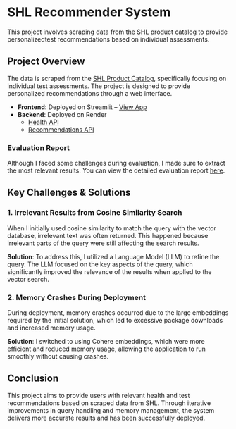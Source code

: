 # SHL Recommender System

This project involves scraping data from the SHL product catalog to provide personalizedtest recommendations based on individual assessments.

## Project Overview

The data is scraped from the [SHL Product Catalog](https://www.shl.com/products/product-catalog/), specifically focusing on individual test assessments. The project is designed to provide personalized recommendations through a web interface.

- **Frontend**: Deployed on Streamlit – [View App](https://shl-recommend.streamlit.app/)
- **Backend**: Deployed on Render 
  - [Health API](https://shl-recommender-ik0b.onrender.com/health)
  - [Recommendations API](https://shl-recommender-ik0b.onrender.com/recommend)

### Evaluation Report
Although I faced some challenges during evaluation, I made sure to extract the most relevant results. You can view the detailed evaluation report [here](https://drive.google.com/file/d/1YqNZPzVGglw37aZyGJaIB0qdvaOnFtgD/view?usp=drive_link).

## Key Challenges & Solutions

### 1. **Irrelevant Results from Cosine Similarity Search**
When I initially used cosine similarity to match the query with the vector database, irrelevant text was often returned. This happened because irrelevant parts of the query were still affecting the search results.

**Solution**: To address this, I utilized a Language Model (LLM) to refine the query. The LLM focused on the key aspects of the query, which significantly improved the relevance of the results when applied to the vector search.

### 2. **Memory Crashes During Deployment**
During deployment, memory crashes occurred due to the large embeddings required by the initial solution, which led to excessive package downloads and increased memory usage.

**Solution**: I switched to using Cohere embeddings, which were more efficient and reduced memory usage, allowing the application to run smoothly without causing crashes.

## Conclusion
This project aims to provide users with relevant health and test recommendations based on scraped data from SHL. Through iterative improvements in query handling and memory management, the system delivers more accurate results and has been successfully deployed.
